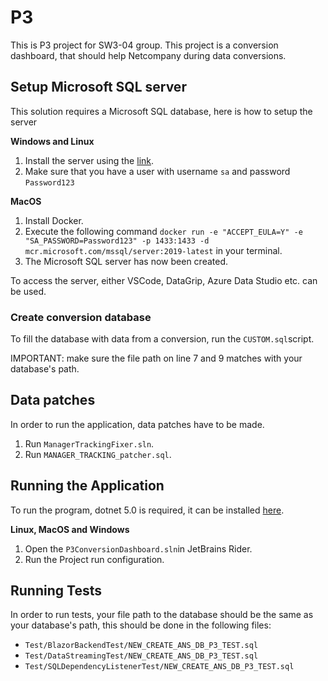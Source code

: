 # P3

This is P3 project for SW3-04 group. This project is a conversion dashboard, that should help Netcompany during data conversions.

## Setup Microsoft SQL server

This solution requires a Microsoft SQL database, here is how to setup the server

**Windows and Linux**

1. Install the server using the [link](https://www.microsoft.com/en-us/sql-server/sql-server-downloads).
2. Make sure that you have a user with username `sa` and password `Password123`

**MacOS**

1. Install Docker.
2. Execute the following command `docker run -e "ACCEPT_EULA=Y" -e "SA_PASSWORD=Password123" -p 1433:1433 -d mcr.microsoft.com/mssql/server:2019-latest` in your terminal.
3. The Microsoft SQL server has now been created.

To access the server, either VSCode, DataGrip, Azure Data Studio etc. can be used.

### Create conversion database

To fill the database with data from a conversion, run the `CUSTOM.sql`script. 

IMPORTANT: make sure the file path on line 7 and 9 matches with your database's path.

## Data patches

In order to run the application, data patches have to be made.

1. Run `ManagerTrackingFixer.sln`.
2. Run `MANAGER_TRACKING_patcher.sql`.

## Running the Application

To run the program, dotnet 5.0 is required, it can be installed [here](https://dotnet.microsoft.com/en-us/download/dotnet/5.0).

**Linux, MacOS and Windows**

1. Open the `P3ConversionDashboard.sln`in JetBrains Rider.
2. Run the Project run configuration.

## Running Tests

In order to run tests, your file path to the database should be the same as your database's path, this should be done in the following files:

- `Test/BlazorBackendTest/NEW_CREATE_ANS_DB_P3_TEST.sql`
- `Test/DataStreamingTest/NEW_CREATE_ANS_DB_P3_TEST.sql`
- `Test/SQLDependencyListenerTest/NEW_CREATE_ANS_DB_P3_TEST.sql`

